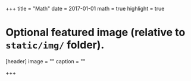 +++
title = "Math"
date = 2017-01-01
math = true
highlight = true

# Optional featured image (relative to `static/img/` folder).
[header]
image = ""
caption = ""

+++
